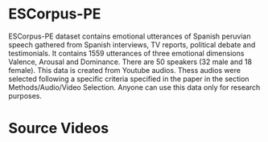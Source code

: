 # ESCorpus-PE
ESCorpus-PE dataset contains emotional utterances of Spanish peruvian speech gathered from Spanish interviews, TV reports, political debate and testimonials. It contains 1559 utterances of three emotional dimensions Valence, Arousal and Dominance. There are 50 speakers (32 male and 18 female).
This data is created from Youtube audios. Thess audios were selected following a specific criteria specified in the paper in the section Methods/Audio/Video Selection. Anyone can use this data only for research purposes.

# Source Videos

